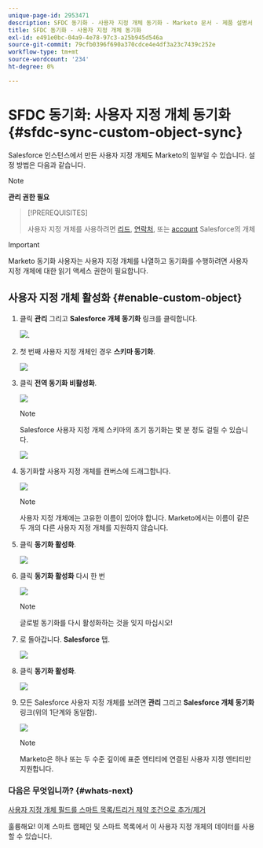 ```yaml
---
unique-page-id: 2953471
description: SFDC 동기화 - 사용자 지정 개체 동기화 - Marketo 문서 - 제품 설명서
title: SFDC 동기화 - 사용자 지정 개체 동기화
exl-id: e491e0bc-04a9-4e78-97c3-a25b945d546a
source-git-commit: 79cfb0396f690a370cdce4e4df3a23c7439c252e
workflow-type: tm+mt
source-wordcount: '234'
ht-degree: 0%

---
```


# SFDC 동기화: 사용자 지정 개체 동기화 {#sfdc-sync-custom-object-sync}

Salesforce 인스턴스에서 만든 사용자 지정 개체도 Marketo의 일부일 수 있습니다.  설정 방법은 다음과 같습니다.

>[!NOTE]
>
>**관리 권한 필요**

>[!PREREQUISITES]
>
>사용자 지정 개체를 사용하려면 [리드](/help/marketo/product-docs/crm-sync/salesforce-sync/sfdc-sync-details/sfdc-sync-field-sync.md), [연락처](/help/marketo/product-docs/crm-sync/salesforce-sync/sfdc-sync-details/sfdc-sync-contact-sync.md), 또는 [account](/help/marketo/product-docs/crm-sync/salesforce-sync/sfdc-sync-details/sfdc-sync-account-sync.md) Salesforce의 개체

>[!IMPORTANT]
>
>Marketo 동기화 사용자는 사용자 지정 개체를 나열하고 동기화를 수행하려면 사용자 지정 개체에 대한 읽기 액세스 권한이 필요합니다.

## 사용자 지정 개체 활성화  {#enable-custom-object}

1. 클릭 **관리** 그리고 **Salesforce 개체 동기화** 링크를 클릭합니다.

   ![](assets/image2015-11-19-10-3a28-3a5.png).

1. 첫 번째 사용자 지정 개체인 경우 **스키마 동기화**.

   ![](assets/rtaimage-2.png)

1. 클릭 **전역 동기화 비활성화**.

   ![](assets/image2015-4-22-10-3a45-3a0.png)

   >[!NOTE]
   >
   >Salesforce 사용자 지정 개체 스키마의 초기 동기화는 몇 분 정도 걸릴 수 있습니다.

   ![](assets/image2015-4-22-10-3a45-3a18.png)

1. 동기화할 사용자 지정 개체를 캔버스에 드래그합니다.

   ![](assets/image2015-4-22-10-3a45-3a30.png)

   >[!NOTE]
   >
   >사용자 지정 개체에는 고유한 이름이 있어야 합니다. Marketo에서는 이름이 같은 두 개의 다른 사용자 지정 개체를 지원하지 않습니다.

1. 클릭 **동기화 활성화**.

   ![](assets/image2015-4-22-10-3a45-3a50.png)

1. 클릭 **동기화 활성화** 다시 한 번

   ![](assets/image2015-4-22-10-3a46-3a10.png)

   >[!NOTE]
   >
   >글로벌 동기화를 다시 활성화하는 것을 잊지 마십시오!

1. 로 돌아갑니다. **Salesforce** 탭.

   ![](assets/image2015-4-22-10-3a46-3a25.png)

1. 클릭 **동기화 활성화**.

   ![](assets/image2015-4-22-10-3a50-3a26.png)

1. 모든 Salesforce 사용자 지정 개체를 보려면 **관리** 그리고 **Salesforce 개체 동기화** 링크(위의 1단계와 동일함).

   ![](assets/image2016-6-23-9-3a28-3a23.png)

   >[!NOTE]
   >
   >Marketo은 하나 또는 두 수준 깊이에 표준 엔티티에 연결된 사용자 지정 엔티티만 지원합니다.

### 다음은 무엇입니까? {#whats-next}

[사용자 지정 개체 필드를 스마트 목록/트리거 제약 조건으로 추가/제거](/help/marketo/product-docs/crm-sync/salesforce-sync/setup/optional-steps/add-remove-custom-object-field-as-smart-list-trigger-constraints.md)

훌륭해요! 이제 스마트 캠페인 및 스마트 목록에서 이 사용자 지정 개체의 데이터를 사용할 수 있습니다.
